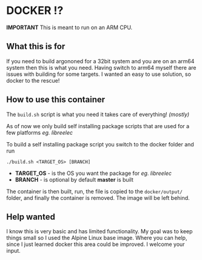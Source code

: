 # DOCKER !?

**IMPORTANT** This is meant to run on an ARM CPU.

## What this is for

If you need to build argononed for a 32bit system and you are on an arm64 system then this is what you need.  Having switch to arm64 myself there are issues with building for some targets.  I wanted an easy to use solution, so docker to the rescue!

## How to use this container

The `build.sh` script is what you need it takes care of everything! _(mostly)_

As of now we only build self installing package scripts that are used for a few platforms _eg. libreelec_

To build a self installing package script you switch to the docker folder and run

`./build.sh <TARGET_OS> [BRANCH]` 

* **TARGET_OS** - is the OS you want the package for _eg. libreelec_
* **BRANCH** - is optional by default **master** is built

The container is then built, run, the file is copied to the `docker/output/` folder, and finally the container is removed.  The image will be left behind.

## Help wanted

I know this is very basic and has limited functionality.  My goal was to keep things small so I used the Alpine Linux base image.  Where you can help, since I just learned docker this area could be improved.  I welcome your input.